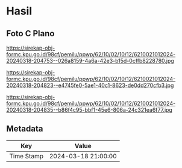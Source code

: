 # Hasil

## Foto C Plano

https://sirekap-obj-formc.kpu.go.id/98cf/pemilu/ppwp/62/10/02/10/12/6210021012024-20240318-204753--026a8159-4a6a-42e3-b15d-0cffb8228780.jpg

https://sirekap-obj-formc.kpu.go.id/98cf/pemilu/ppwp/62/10/02/10/12/6210021012024-20240318-204823--e4745fe0-5ae1-40c1-8623-de0dd270cfb3.jpg

https://sirekap-obj-formc.kpu.go.id/98cf/pemilu/ppwp/62/10/02/10/12/6210021012024-20240318-204835--b86f4c95-bbf1-45e6-806a-24c321ea6f77.jpg


## Metadata

| Key        | Value               |
| ---------- | ------------------- |
| Time Stamp | 2024-03-18 21:00:00 |



